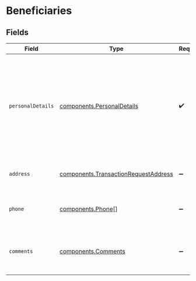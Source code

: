 # Beneficiaries


## Fields

| Field                                                                                                                          | Type                                                                                                                           | Required                                                                                                                       | Description                                                                                                                    |
| ------------------------------------------------------------------------------------------------------------------------------ | ------------------------------------------------------------------------------------------------------------------------------ | ------------------------------------------------------------------------------------------------------------------------------ | ------------------------------------------------------------------------------------------------------------------------------ |
| `personalDetails`                                                                                                              | [components.PersonalDetails](../../models/components/personaldetails.md)                                                       | :heavy_check_mark:                                                                                                             | Personal details are those which contribute to building up a picture<br/>of the person as an individual, such as name, title, etc. |
| `address`                                                                                                                      | [components.TransactionRequestAddress](../../models/components/transactionrequestaddress.md)                                   | :heavy_minus_sign:                                                                                                             | Address details for the beneficiary.                                                                                           |
| `phone`                                                                                                                        | [components.Phone](../../models/components/phone.md)[]                                                                         | :heavy_minus_sign:                                                                                                             | List of all phone numbers for the beneficiary.                                                                                 |
| `comments`                                                                                                                     | [components.Comments](../../models/components/comments.md)                                                                     | :heavy_minus_sign:                                                                                                             | Comments to merchant or beneficiary written by customer.                                                                       |